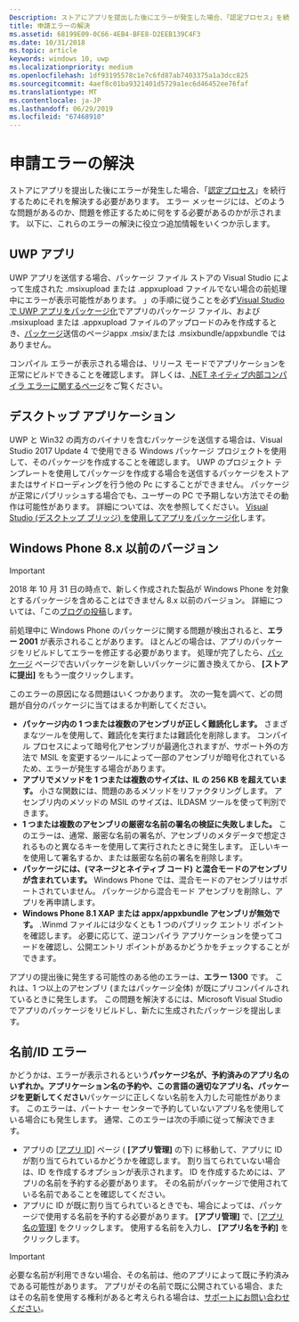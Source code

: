 ```yaml
---
Description: ストアにアプリを提出した後にエラーが発生した場合、「認定プロセス」を続行するためにそれを解決する必要があります。
title: 申請エラーの解決
ms.assetid: 68199E09-0C66-4EB4-BFE8-D2EEB139C4F3
ms.date: 10/31/2018
ms.topic: article
keywords: windows 10, uwp
ms.localizationpriority: medium
ms.openlocfilehash: 1df93195578c1e7c6fd87ab7403375a1a3dcc825
ms.sourcegitcommit: 4aef8c01ba9321401d5729a1ec6d46452ee76faf
ms.translationtype: MT
ms.contentlocale: ja-JP
ms.lasthandoff: 06/29/2019
ms.locfileid: "67468910"
---
```

# <a name="resolve-submission-errors"></a>申請エラーの解決

ストアにアプリを提出した後にエラーが発生した場合、「[認定プロセス](the-app-certification-process.md)」を続行するためにそれを解決する必要があります。 エラー メッセージには、どのような問題があるのか、問題を修正するために何をする必要があるのかが示されます。 以下に、これらのエラーの解決に役立つ追加情報をいくつか示します。

## <a name="uwp-apps"></a>UWP アプリ

UWP アプリを送信する場合、パッケージ ファイル ストアの Visual Studio によって生成された .msixupload または .appxupload ファイルでない場合の前処理中にエラーが表示可能性があります。 」の手順に従うことを必ず[Visual Studio で UWP アプリをパッケージ化](../packaging/packaging-uwp-apps.md)でアプリのパッケージ ファイル、および .msixupload または .appxupload ファイルのアップロードのみを作成するとき、[パッケージ](upload-app-packages.md)送信のページappx .msix/または .msixbundle/appxbundle ではありません。

コンパイル エラーが表示される場合は、リリース モードでアプリケーションを正常にビルドできることを確認します。 詳しくは、[.NET ネイティブ内部コンパイラ エラーに関するページ](https://go.microsoft.com/fwlink/p/?LinkID=613098)をご覧ください。

## <a name="desktop-application"></a>デスクトップ アプリケーション

UWP と Win32 の両方のバイナリを含むパッケージを送信する場合は、Visual Studio 2017 Update 4 で使用できる Windows パッケージ プロジェクトを使用して、そのパッケージを作成することを確認します。 UWP のプロジェクト テンプレートを使用してパッケージを作成する場合を送信するパッケージをストアまたはサイドローディングを行う他の Pc にすることができません。 パッケージが正常にパブリッシュする場合でも、ユーザーの PC で予期しない方法でその動作は可能性があります。 詳細については、次を参照してください。 [Visual Studio (デスクトップ ブリッジ) を使用してアプリをパッケージ化]( https://docs.microsoft.com/windows/uwp/porting/desktop-to-uwp-packaging-dot-net)します。

## <a name="windows-phone-8x-and-earlier"></a>Windows Phone 8.x 以前のバージョン

> [!IMPORTANT]
> 2018 年 10 月 31 日の時点で、新しく作成された製品が Windows Phone を対象とするパッケージを含めることはできません 8.x 以前のバージョン。 詳細については、「この[ブログの投稿](https://blogs.windows.com/windowsdeveloper/2018/08/20/important-dates-regarding-apps-with-windows-phone-8-x-and-earlier-and-windows-8-8-1-packages-submitted-to-microsoft-store)します。

前処理中に Windows Phone のパッケージに関する問題が検出されると、**エラー 2001** が表示されることがあります。 ほとんどの場合は、アプリのパッケージをリビルドしてエラーを修正する必要があります。 処理が完了したら、[パッケージ](upload-app-packages.md) ページで古いパッケージを新しいパッケージに置き換えてから、 **[ストアに提出]** をもう一度クリックします。

このエラーの原因になる問題はいくつかあります。 次の一覧を調べて、どの問題が自分のパッケージに当てはまるか判断してください。

-   **パッケージ内の 1 つまたは複数のアセンブリが正しく難読化します。** さまざまなツールを使用して、難読化を実行または難読化を削除します。 コンパイル プロセスによって暗号化アセンブリが最適化されますが、サポート外の方法で MSIL を変更するツールによって一部のアセンブリが暗号化されているため、エラーが発生する場合があります。
-   **アプリでメソッドを 1 つまたは複数のサイズは、IL の 256 KB を超えています。** 小さな関数には、問題のあるメソッドをリファクタリングします。 アセンブリ内のメソッドの MSIL のサイズは、ILDASM ツールを使って判別できます。
-   **1 つまたは複数のアセンブリの厳密な名前の署名の検証に失敗しました。** このエラーは、通常、厳密な名前の署名が、アセンブリのメタデータで想定されるものと異なるキーを使用して実行されたときに発生します。 正しいキーを使用して署名するか、または厳密な名前の署名を削除します。
-   **パッケージには、(マネージとネイティブ コード) と混合モードのアセンブリが含まれています。** Windows Phone では、混合モードのアセンブリはサポートされていません。 パッケージから混合モード アセンブリを削除し、アプリを再申請します。
-   **Windows Phone 8.1 XAP または appx/appxbundle アセンブリが無効です。** .Winmd ファイルには少なくとも 1 つのパブリック エントリ ポイントを確認します。 必要に応じて、逆コンパイラ アプリケーションを使ってコードを確認し、公開エントリ ポイントがあるかどうかをチェックすることができます。

アプリの提出後に発生する可能性のある他のエラーは、**エラー 1300** です。 これは、1 つ以上のアセンブリ (またはパッケージ全体) が既にプリコンパイルされているときに発生します。 この問題を解決するには、Microsoft Visual Studio でアプリのパッケージをリビルドし、新たに生成されたパッケージを提出します。

## <a name="nameidentity-errors"></a>名前/ID エラー

かどうかは、エラーが表示されるという**パッケージ名が、予約済みのアプリ名のいずれか。アプリケーション名の予約や、この言語の適切なアプリ名、パッケージを更新してください**パッケージに正しくない名前を入力した可能性があります。 このエラーは、パートナー センターで予約していないアプリ名を使用している場合にも発生します。 通常、このエラーは次の手順に従って解決できます。

- アプリの [[アプリ ID]](view-app-identity-details.md) ページ ( **[アプリ管理]** の下) に移動して、アプリに ID が割り当てられているかどうかを確認します。 割り当てられていない場合は、ID を作成するオプションが表示されます。 ID を作成するためには、アプリの名前を予約する必要があります。 その名前がパッケージで使用されている名前であることを確認してください。
- アプリに ID が既に割り当てられているときでも、場合によっては、パッケージで使用する名前を予約する必要があります。 **[アプリ管理]** で、[[アプリ名の管理]](manage-app-names.md) をクリックします。 使用する名前を入力し、 **[アプリ名を予約]** をクリックします。

> [!IMPORTANT]
>  必要な名前が利用できない場合、その名前は、他のアプリによって既に予約済みである可能性があります。 アプリがその名前で既に公開されている場合、またはその名前を使用する権利があると考えられる場合は、[サポートにお問い合わせください](https://go.microsoft.com/fwlink/p/?LinkId=331509)。  

 

 




